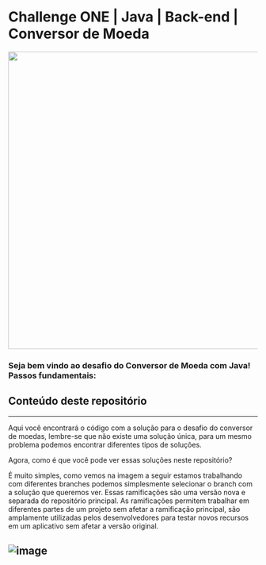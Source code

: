 # Challenge ONE | Java | Back-end | Conversor de Moeda

<p align="center" >
     <img width="600" heigth="600" src="https://user-images.githubusercontent.com/91544872/163815902-db1c4e2d-a6e8-4f9b-85fa-757fd0bda39c.png">
</p>

### Seja bem vindo ao desafio do Conversor de Moeda com Java! Passos fundamentais:

## Conteúdo deste repositório
---

Aqui você encontrará o código com a solução para o desafio do conversor de moedas, lembre-se que não existe uma solução única, para um mesmo problema podemos encontrar diferentes tipos de soluções.

Agora, como é que você pode ver essas soluções neste repositório?

É muito simples, como vemos na imagem a seguir estamos trabalhando com diferentes branches podemos simplesmente selecionar o branch com a solução que queremos ver. Essas ramificações são uma versão nova e separada do repositório principal. As ramificações permitem trabalhar em diferentes partes de um projeto sem afetar a ramificação principal, são amplamente utilizadas pelos desenvolvedores para testar novos recursos em um aplicativo sem afetar a versão original. 

![image](https://user-images.githubusercontent.com/91544872/185980012-8b938409-dd97-4e77-9ef2-b29361c6fdc4.png)
---

